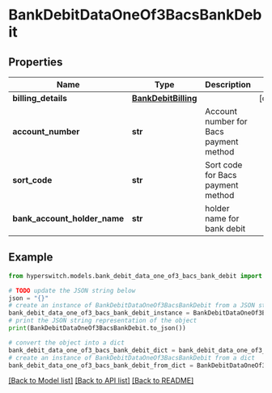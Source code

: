 # BankDebitDataOneOf3BacsBankDebit


## Properties

Name | Type | Description | Notes
------------ | ------------- | ------------- | -------------
**billing_details** | [**BankDebitBilling**](BankDebitBilling.md) |  | [optional] 
**account_number** | **str** | Account number for Bacs payment method | 
**sort_code** | **str** | Sort code for Bacs payment method | 
**bank_account_holder_name** | **str** | holder name for bank debit | 

## Example

```python
from hyperswitch.models.bank_debit_data_one_of3_bacs_bank_debit import BankDebitDataOneOf3BacsBankDebit

# TODO update the JSON string below
json = "{}"
# create an instance of BankDebitDataOneOf3BacsBankDebit from a JSON string
bank_debit_data_one_of3_bacs_bank_debit_instance = BankDebitDataOneOf3BacsBankDebit.from_json(json)
# print the JSON string representation of the object
print(BankDebitDataOneOf3BacsBankDebit.to_json())

# convert the object into a dict
bank_debit_data_one_of3_bacs_bank_debit_dict = bank_debit_data_one_of3_bacs_bank_debit_instance.to_dict()
# create an instance of BankDebitDataOneOf3BacsBankDebit from a dict
bank_debit_data_one_of3_bacs_bank_debit_from_dict = BankDebitDataOneOf3BacsBankDebit.from_dict(bank_debit_data_one_of3_bacs_bank_debit_dict)
```
[[Back to Model list]](../README.md#documentation-for-models) [[Back to API list]](../README.md#documentation-for-api-endpoints) [[Back to README]](../README.md)


